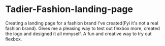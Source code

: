 # Tadier-Fashion-landing-page
Creating a landing page for a fashion brand I've created(Fyi it's not a real fashion brand). Gives me a pleasing way to test out flexbox more, created the logo and designed it all mmyself. A fun and creative way to try out flexbox.
